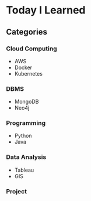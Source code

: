 # Today I Learned

## Categories
### Cloud Computing
- AWS
- Docker
- Kubernetes

### DBMS
- MongoDB
- Neo4j

### Programming
- Python
- Java

### Data Analysis
- Tableau
- GIS

### Project
